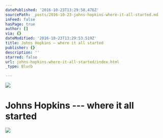 ```yaml
---
datePublished: '2016-10-23T13:29:58.476Z'
sourcePath: _posts/2016-10-23-johns-hopkins-where-it-all-started.md
inFeed: false
hasPage: true
author: []
via: {}
dateModified: '2016-10-23T13:29:53.519Z'
title: Johns Hopkins — where it all started
publisher: {}
description: ''
starred: false
url: johns-hopkins-where-it-all-started/index.html
_type: Blurb

---
```

![](https://the-grid-user-content.s3-us-west-2.amazonaws.com/cc58ac44-4d54-406e-8626-8d700317086a.jpg)

# Johns Hopkins --- where it all started
![](https://the-grid-user-content.s3-us-west-2.amazonaws.com/9ce36334-1ee8-401d-88a2-899eb8e7c80c.jpg)